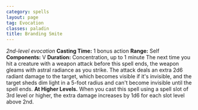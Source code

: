 ```yaml
---
category: spells
layout: page
tag: Evocation
classes: paladin
title: Branding Smite
---
```

_2nd-level evocation_
**Casting Time:** 1 bonus action
**Range:** Self
**Components:** V
**Duration:** Concentration, up to 1 minute
The next time you hit a creature with a weapon attack before this spell ends, the weapon gleams with astral radiance as you strike. The attack deals an extra 2d6 radiant damage to the target, which becomes visible if it's invisible, and the target sheds dim light in a 5-foot radius and can't become invisible until the spell ends.
**At Higher Levels.** When you cast this spell using a spell slot of 3rd level or higher, the extra damage increases by 1d6 for each slot level above 2nd.
